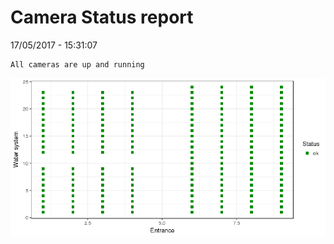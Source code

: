 Camera Status report
================
17/05/2017 - 15:31:07

    All cameras are up and running

![](camreport_files/figure-markdown_github/unnamed-chunk-2-1.png)
